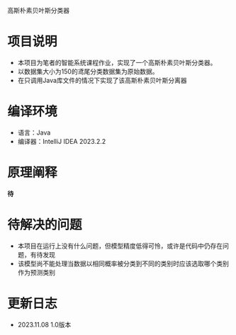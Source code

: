 高斯朴素贝叶斯分类器

# 项目说明

<ul>
    <li>本项目为笔者的智能系统课程作业，实现了一个高斯朴素贝叶斯分类器。</li>
    <li>以数据集大小为150的鸢尾分类数据集为原始数据。</li>
    <li>在只调用Java库文件的情况下实现了该高斯朴素贝叶斯分离器</li>
</ul>

# 编译环境

<ul>
    <li>语言：Java</li>
    <li>编译器：IntelliJ IDEA 2023.2.2</li>
</ul>

# 原理阐释

**待**

# 待解决的问题

<ul>
    <li>本项目在运行上没有什么问题，但模型精度低得可怜，或许是代码中仍存在问题，有待发现</li>
    <li>该模型尚不能处理当数据以相同概率被分类到不同的类别时应该选取哪个类别作为预测类别</li>
</ul>

# 更新日志

<ul>
    <li>2023.11.08 1.0版本</li>
</ul>





